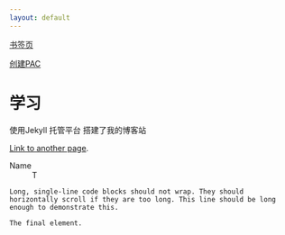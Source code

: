 ```yaml
---
layout: default
---
```


[书签页](https://shuqian.111600.xyz/)

[创建PAC](https://sspac.111600.xyz/)




# 学习

使用Jekyll 托管平台 搭建了我的博客站

[Link to another page](./another-page.html).



<dl>
<dt>Name</dt>
<dd>T</dd>

</dl>

```
Long, single-line code blocks should not wrap. They should horizontally scroll if they are too long. This line should be long enough to demonstrate this.
```

```
The final element.
```
